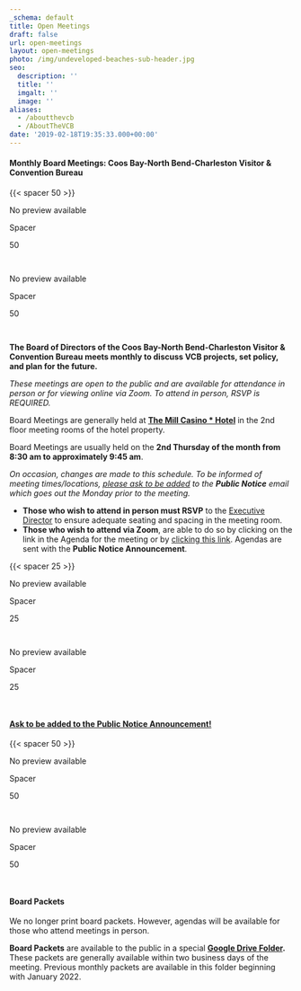 ```yaml
---
_schema: default
title: Open Meetings
draft: false
url: open-meetings
layout: open-meetings
photo: /img/undeveloped-beaches-sub-header.jpg
seo:
  description: ''
  title: ''
  imgalt: ''
  image: ''
aliases:
  - /aboutthevcb
  - /AboutTheVCB
date: '2019-02-18T19:35:33.000+00:00'
---
```

#### **Monthly Board Meetings: Coos Bay-North Bend-Charleston Visitor & Convention Bureau**

{{< spacer 50 >}}

<div class="c-card c-card--clickable"><div class="c-card__preview"><p class="u-hide-when-loaded">No preview available</p></div><div class="c-card__content"><div class="c-card__heading"><div class="c-card__icon "><cc-icon name="mdi:vertical_align_center" class="u-hide-when-loaded"></cc-icon></div><div class="c-card__heading-content"><p class="c-card__text ">Spacer</p><p class="c-card__subtext">50</p></div></div></div></div>

<img src="data:image/gif;base64,R0lGODlhAQABAPABAP///wAAACH5BAEKAAAALAAAAAABAAEAAAICRAEAOw==" width="15" title="Click and drag to move" height="15" role="presentation" draggable="true" />



<div class="c-card c-card--clickable"><div class="c-card__preview"><p class="u-hide-when-loaded">No preview available</p></div><div class="c-card__content"><div class="c-card__heading"><div class="c-card__icon "><cc-icon name="mdi:vertical_align_center" class="u-hide-when-loaded"></cc-icon></div><div class="c-card__heading-content"><p class="c-card__text ">Spacer</p><p class="c-card__subtext">50</p></div></div></div></div>

<img src="data:image/gif;base64,R0lGODlhAQABAPABAP///wAAACH5BAEKAAAALAAAAAABAAEAAAICRAEAOw==" width="15" title="Click and drag to move" height="15" role="presentation" draggable="true" />



**The Board of Directors of the Coos Bay-North Bend-Charleston Visitor & Convention Bureau meets monthly to discuss VCB projects, set policy, and plan for the future.**

*These meetings are open to the public and are available for attendance in person or for viewing online via Zoom. To attend in person, RSVP is REQUIRED.*

Board Meetings are generally held at [**The Mill Casino \* Hotel**](https://www.themillcasino.com/) in the 2nd floor meeting rooms of the hotel property.

Board Meetings are usually held on the **2nd Thursday of the month from 8:30 am to approximately 9:45 am**.

*On occasion, changes are made to this schedule. To be informed of meeting times/locations,* [*please ask to be added*](mailto:janice@oregonsadventurecoast.com) *to the **Public Notice** email which goes out the Monday prior to the meeting.*

* **Those who wish to attend in person must RSVP** to the [Executive Director](mailto:janice@oregonsadventurecoast.com) to ensure adequate seating and spacing in the meeting room.
* **Those who wish to attend via Zoom**, are able to do so by clicking on the link in the Agenda for the meeting or by [clicking this link](https://us02web.zoom.us/j/81105093209?pwd=ZTFobnJYWFV0UWdvaXJETktBSmNyZz09). Agendas are sent with the **Public Notice Announcement**.

{{< spacer 25 >}}

<div class="c-card c-card--clickable"><div class="c-card__preview"><p class="u-hide-when-loaded">No preview available</p></div><div class="c-card__content"><div class="c-card__heading"><div class="c-card__icon "><cc-icon name="mdi:vertical_align_center" class="u-hide-when-loaded"></cc-icon></div><div class="c-card__heading-content"><p class="c-card__text ">Spacer</p><p class="c-card__subtext">25</p></div></div></div></div>

<img src="data:image/gif;base64,R0lGODlhAQABAPABAP///wAAACH5BAEKAAAALAAAAAABAAEAAAICRAEAOw==" width="15" title="Click and drag to move" height="15" role="presentation" draggable="true" />



<div class="c-card c-card--clickable"><div class="c-card__preview"><p class="u-hide-when-loaded">No preview available</p></div><div class="c-card__content"><div class="c-card__heading"><div class="c-card__icon "><cc-icon name="mdi:vertical_align_center" class="u-hide-when-loaded"></cc-icon></div><div class="c-card__heading-content"><p class="c-card__text ">Spacer</p><p class="c-card__subtext">25</p></div></div></div></div>

<img src="data:image/gif;base64,R0lGODlhAQABAPABAP///wAAACH5BAEKAAAALAAAAAABAAEAAAICRAEAOw==" width="15" title="Click and drag to move" height="15" role="presentation" draggable="true" />



####



#### [**Ask to be added to the Public Notice Announcement!**](mailto:janice@oregonsadventurecoast.com "Add me to the Public Notice Announcement")

{{< spacer 50 >}}

<div class="c-card c-card--clickable"><div class="c-card__preview"><p class="u-hide-when-loaded">No preview available</p></div><div class="c-card__content"><div class="c-card__heading"><div class="c-card__icon "><cc-icon name="mdi:vertical_align_center" class="u-hide-when-loaded"></cc-icon></div><div class="c-card__heading-content"><p class="c-card__text ">Spacer</p><p class="c-card__subtext">50</p></div></div></div></div>

<img src="data:image/gif;base64,R0lGODlhAQABAPABAP///wAAACH5BAEKAAAALAAAAAABAAEAAAICRAEAOw==" width="15" title="Click and drag to move" height="15" role="presentation" draggable="true" />



<div class="c-card c-card--clickable"><div class="c-card__preview"><p class="u-hide-when-loaded">No preview available</p></div><div class="c-card__content"><div class="c-card__heading"><div class="c-card__icon "><cc-icon name="mdi:vertical_align_center" class="u-hide-when-loaded"></cc-icon></div><div class="c-card__heading-content"><p class="c-card__text ">Spacer</p><p class="c-card__subtext">50</p></div></div></div></div>

<img src="data:image/gif;base64,R0lGODlhAQABAPABAP///wAAACH5BAEKAAAALAAAAAABAAEAAAICRAEAOw==" width="15" title="Click and drag to move" height="15" role="presentation" draggable="true" />



#### Board Packets

We no longer print board packets. However, agendas will be available for those who attend meetings in person.

**Board Packets** are available to the public in a special [**Google Drive Folder**](https://drive.google.com/drive/folders/1OZvnu7mJjgkQspZnEG-Ab3wPahsx0O-Q?usp=sharing)**.** These packets are generally available within two business days of the meeting. Previous monthly packets are available in this folder beginning with January 2022.